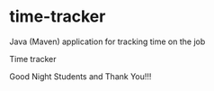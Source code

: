 # time-tracker
Java (Maven) application for tracking time on the job

Time tracker

Good Night Students and Thank You!!!
